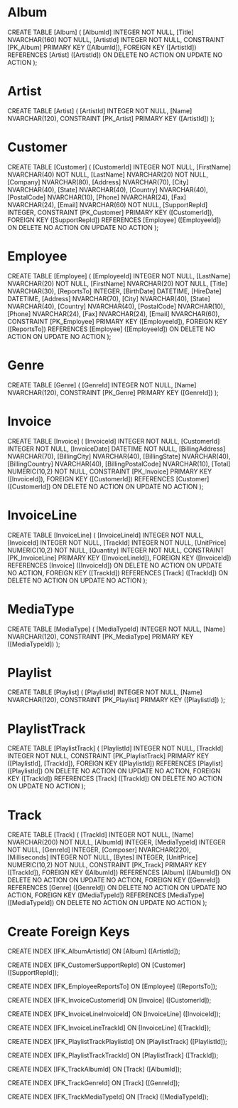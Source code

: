 
# Album
CREATE TABLE [Album]
(
    [AlbumId] INTEGER  NOT NULL,
    [Title] NVARCHAR(160)  NOT NULL,
    [ArtistId] INTEGER  NOT NULL,
    CONSTRAINT [PK_Album] PRIMARY KEY  ([AlbumId]),
    FOREIGN KEY ([ArtistId]) REFERENCES [Artist] ([ArtistId]) 
		ON DELETE NO ACTION ON UPDATE NO ACTION
);

# Artist
CREATE TABLE [Artist]
(
    [ArtistId] INTEGER  NOT NULL,
    [Name] NVARCHAR(120),
    CONSTRAINT [PK_Artist] PRIMARY KEY  ([ArtistId])
);

# Customer
CREATE TABLE [Customer]
(
    [CustomerId] INTEGER  NOT NULL,
    [FirstName] NVARCHAR(40)  NOT NULL,
    [LastName] NVARCHAR(20)  NOT NULL,
    [Company] NVARCHAR(80),
    [Address] NVARCHAR(70),
    [City] NVARCHAR(40),
    [State] NVARCHAR(40),
    [Country] NVARCHAR(40),
    [PostalCode] NVARCHAR(10),
    [Phone] NVARCHAR(24),
    [Fax] NVARCHAR(24),
    [Email] NVARCHAR(60)  NOT NULL,
    [SupportRepId] INTEGER,
    CONSTRAINT [PK_Customer] PRIMARY KEY  ([CustomerId]),
    FOREIGN KEY ([SupportRepId]) REFERENCES [Employee] ([EmployeeId]) 
		ON DELETE NO ACTION ON UPDATE NO ACTION
);

# Employee
CREATE TABLE [Employee]
(
    [EmployeeId] INTEGER  NOT NULL,
    [LastName] NVARCHAR(20)  NOT NULL,
    [FirstName] NVARCHAR(20)  NOT NULL,
    [Title] NVARCHAR(30),
    [ReportsTo] INTEGER,
    [BirthDate] DATETIME,
    [HireDate] DATETIME,
    [Address] NVARCHAR(70),
    [City] NVARCHAR(40),
    [State] NVARCHAR(40),
    [Country] NVARCHAR(40),
    [PostalCode] NVARCHAR(10),
    [Phone] NVARCHAR(24),
    [Fax] NVARCHAR(24),
    [Email] NVARCHAR(60),
    CONSTRAINT [PK_Employee] PRIMARY KEY  ([EmployeeId]),
    FOREIGN KEY ([ReportsTo]) REFERENCES [Employee] ([EmployeeId]) 
		ON DELETE NO ACTION ON UPDATE NO ACTION
);

# Genre
CREATE TABLE [Genre]
(
    [GenreId] INTEGER  NOT NULL,
    [Name] NVARCHAR(120),
    CONSTRAINT [PK_Genre] PRIMARY KEY  ([GenreId])
);

# Invoice
CREATE TABLE [Invoice]
(
    [InvoiceId] INTEGER  NOT NULL,
    [CustomerId] INTEGER  NOT NULL,
    [InvoiceDate] DATETIME  NOT NULL,
    [BillingAddress] NVARCHAR(70),
    [BillingCity] NVARCHAR(40),
    [BillingState] NVARCHAR(40),
    [BillingCountry] NVARCHAR(40),
    [BillingPostalCode] NVARCHAR(10),
    [Total] NUMERIC(10,2)  NOT NULL,
    CONSTRAINT [PK_Invoice] PRIMARY KEY  ([InvoiceId]),
    FOREIGN KEY ([CustomerId]) REFERENCES [Customer] ([CustomerId]) 
		ON DELETE NO ACTION ON UPDATE NO ACTION
);

# InvoiceLine
CREATE TABLE [InvoiceLine]
(
    [InvoiceLineId] INTEGER  NOT NULL,
    [InvoiceId] INTEGER  NOT NULL,
    [TrackId] INTEGER  NOT NULL,
    [UnitPrice] NUMERIC(10,2)  NOT NULL,
    [Quantity] INTEGER  NOT NULL,
    CONSTRAINT [PK_InvoiceLine] PRIMARY KEY  ([InvoiceLineId]),
    FOREIGN KEY ([InvoiceId]) REFERENCES [Invoice] ([InvoiceId]) 
		ON DELETE NO ACTION ON UPDATE NO ACTION,
    FOREIGN KEY ([TrackId]) REFERENCES [Track] ([TrackId]) 
		ON DELETE NO ACTION ON UPDATE NO ACTION
);

# MediaType
CREATE TABLE [MediaType]
(
    [MediaTypeId] INTEGER  NOT NULL,
    [Name] NVARCHAR(120),
    CONSTRAINT [PK_MediaType] PRIMARY KEY  ([MediaTypeId])
);

# Playlist
CREATE TABLE [Playlist]
(
    [PlaylistId] INTEGER  NOT NULL,
    [Name] NVARCHAR(120),
    CONSTRAINT [PK_Playlist] PRIMARY KEY  ([PlaylistId])
);

# PlaylistTrack
CREATE TABLE [PlaylistTrack]
(
    [PlaylistId] INTEGER  NOT NULL,
    [TrackId] INTEGER  NOT NULL,
    CONSTRAINT [PK_PlaylistTrack] PRIMARY KEY  ([PlaylistId], [TrackId]),
    FOREIGN KEY ([PlaylistId]) REFERENCES [Playlist] ([PlaylistId]) 
		ON DELETE NO ACTION ON UPDATE NO ACTION,
    FOREIGN KEY ([TrackId]) REFERENCES [Track] ([TrackId]) 
		ON DELETE NO ACTION ON UPDATE NO ACTION
);

# Track
CREATE TABLE [Track]
(
    [TrackId] INTEGER  NOT NULL,
    [Name] NVARCHAR(200)  NOT NULL,
    [AlbumId] INTEGER,
    [MediaTypeId] INTEGER  NOT NULL,
    [GenreId] INTEGER,
    [Composer] NVARCHAR(220),
    [Milliseconds] INTEGER  NOT NULL,
    [Bytes] INTEGER,
    [UnitPrice] NUMERIC(10,2)  NOT NULL,
    CONSTRAINT [PK_Track] PRIMARY KEY  ([TrackId]),
    FOREIGN KEY ([AlbumId]) REFERENCES [Album] ([AlbumId]) 
		ON DELETE NO ACTION ON UPDATE NO ACTION,
    FOREIGN KEY ([GenreId]) REFERENCES [Genre] ([GenreId]) 
		ON DELETE NO ACTION ON UPDATE NO ACTION,
    FOREIGN KEY ([MediaTypeId]) REFERENCES [MediaType] ([MediaTypeId]) 
		ON DELETE NO ACTION ON UPDATE NO ACTION
);




#  Create Foreign Keys
CREATE INDEX [IFK_AlbumArtistId] ON [Album] ([ArtistId]);

CREATE INDEX [IFK_CustomerSupportRepId] ON [Customer] ([SupportRepId]);

CREATE INDEX [IFK_EmployeeReportsTo] ON [Employee] ([ReportsTo]);

CREATE INDEX [IFK_InvoiceCustomerId] ON [Invoice] ([CustomerId]);

CREATE INDEX [IFK_InvoiceLineInvoiceId] ON [InvoiceLine] ([InvoiceId]);

CREATE INDEX [IFK_InvoiceLineTrackId] ON [InvoiceLine] ([TrackId]);

CREATE INDEX [IFK_PlaylistTrackPlaylistId] ON [PlaylistTrack] ([PlaylistId]);

CREATE INDEX [IFK_PlaylistTrackTrackId] ON [PlaylistTrack] ([TrackId]);

CREATE INDEX [IFK_TrackAlbumId] ON [Track] ([AlbumId]);

CREATE INDEX [IFK_TrackGenreId] ON [Track] ([GenreId]);

CREATE INDEX [IFK_TrackMediaTypeId] ON [Track] ([MediaTypeId]);

